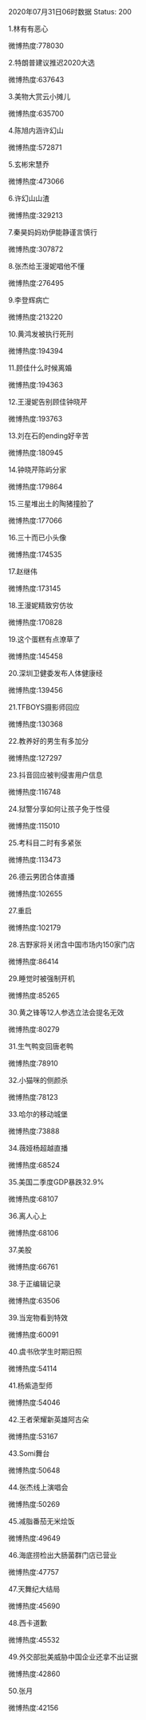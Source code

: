 2020年07月31日06时数据
Status: 200

1.林有有恶心

微博热度:778030

2.特朗普建议推迟2020大选

微博热度:637643

3.美物大赏云小摊儿

微博热度:635700

4.陈旭内涵许幻山

微博热度:572871

5.玄彬宋慧乔

微博热度:473066

6.许幻山山渣

微博热度:329213

7.秦昊妈妈劝伊能静谨言慎行

微博热度:307872

8.张杰给王漫妮唱他不懂

微博热度:276495

9.李登辉病亡

微博热度:213220

10.黄鸿发被执行死刑

微博热度:194394

11.顾佳什么时候离婚

微博热度:194363

12.王漫妮告别顾佳钟晓芹

微博热度:193763

13.刘在石的ending好辛苦

微博热度:180945

14.钟晓芹陈屿分家

微博热度:179864

15.三星堆出土的陶猪撞脸了

微博热度:177066

16.三十而已小头像

微博热度:174535

17.赵继伟

微博热度:173145

18.王漫妮精致穷仿妆

微博热度:170828

19.这个蛋糕有点潦草了

微博热度:145458

20.深圳卫健委发布人体健康经

微博热度:139456

21.TFBOYS摄影师回应

微博热度:130368

22.教养好的男生有多加分

微博热度:127297

23.抖音回应被判侵害用户信息

微博热度:116748

24.狱警分享如何让孩子免于性侵

微博热度:115010

25.考科目二时有多紧张

微博热度:113473

26.德云男团合体直播

微博热度:102655

27.重启

微博热度:102179

28.吉野家将关闭含中国市场内150家门店

微博热度:86414

29.睡觉时被强制开机

微博热度:85265

30.黄之锋等12人参选立法会提名无效

微博热度:80279

31.生气鸭变回唐老鸭

微博热度:78910

32.小猫咪的侧颜杀

微博热度:78123

33.哈尔的移动城堡

微博热度:73888

34.薇娅杨超越直播

微博热度:68524

35.美国二季度GDP暴跌32.9%

微博热度:68107

36.离人心上

微博热度:68106

37.美股

微博热度:66761

38.于正编辑记录

微博热度:63506

39.当宠物看到特效

微博热度:60091

40.虞书欣学生时期旧照

微博热度:54114

41.杨紫造型师

微博热度:54046

42.王者荣耀新英雄阿古朵

微博热度:53167

43.Somi舞台

微博热度:50648

44.张杰线上演唱会

微博热度:50269

45.减脂番茄无米烩饭

微博热度:49649

46.海底捞检出大肠菌群门店已营业

微博热度:47757

47.天舞纪大结局

微博热度:45690

48.西卡道歉

微博热度:45532

49.外交部批美威胁中国企业还拿不出证据

微博热度:42860

50.张月

微博热度:42156

